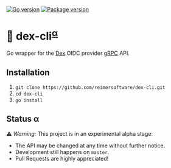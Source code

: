 [![Go version](https://img.shields.io/github/go-mod/go-version/reimersoftware/dex-cli?style=flat-square)](https://golang.org/)
[![Package version](https://img.shields.io/github/v/tag/reimersoftware/dex-cli?label=Package&style=flat-square)]()

# 📇 dex-cli<sup>[α](#status-α)</sup>

Go wrapper for the [Dex](https://github.com/dexidp/dex) OIDC provider [gRPC](https://grpc.io/) API.

## Installation

1. `git clone https://github.com/reimersoftware/dex-cli.git`
2. `cd dex-cli`
3. `go install`

## Status α     

⚠️ _Warning:_ This project is in an experimental alpha stage:
- The API may be changed at any time without further notice.
- Development still happens on `master`.
- Pull Requests are highly appreciated!